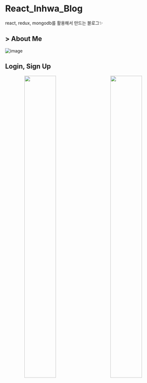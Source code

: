 # React_Inhwa_Blog
react, redux, mongodb를 활용해서 만드는 블로그:sparkles:

## > About Me
![image](https://user-images.githubusercontent.com/65644486/152782532-333d78f2-13d0-4a89-82eb-3c8daa236a34.png)

## Login, Sign Up
<p align="center">
  <img src="https://user-images.githubusercontent.com/65644486/152783480-7f29abb7-e21d-4969-ba84-63ed96532037.png" width="45%" height="50%" align="left">
  <img src="https://user-images.githubusercontent.com/65644486/152782959-eab564c1-add3-41a0-806f-cf48fd5baba2.png" width="45%" height="50%" align="right">
</p>



